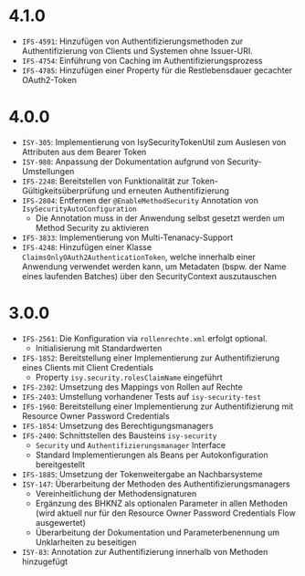 # 4.1.0

- `IFS-4591`: Hinzufügen von Authentifizierungsmethoden zur Authentifizierung von Clients und Systemen ohne Issuer-URI.
- `IFS-4754`: Einführung von Caching im Authentifizierungsprozess
- `IFS-4785`: Hinzufügen einer Property für die Restlebensdauer gecachter OAuth2-Token

# 4.0.0

- `ISY-305`: Implementierung von IsySecurityTokenUtil zum Auslesen von Attributen aus dem Bearer Token
- `ISY-980`: Anpassung der Dokumentation aufgrund von Security-Umstellungen
- `IFS-2248`: Bereitstellen von Funktionalität zur Token-Gültigkeitsüberprüfung und erneuten Authentifizierung
- `IFS-2804`: Entfernen der `@EnableMethodSecurity` Annotation von `IsySecurityAutoConfiguration`
    - Die Annotation muss in der Anwendung selbst gesetzt werden um Method Security zu aktivieren
- `IFS-3833`: Implementierung von Multi-Tenanacy-Support
- `IFS-4248`: Hinzufügen einer Klasse `ClaimsOnlyOAuth2AuthenticationToken`, welche innerhalb einer Anwendung verwendet werden kann, um Metadaten (bspw. der Name eines laufenden Batches) über den SecurityContext auszutauschen

# 3.0.0

- `IFS-2561`: Die Konfiguration via `rollenrechte.xml` erfolgt optional. 
    - Initialisierung mit Standardwerten
- `IFS-1852`: Bereitstellung einer Implementierung zur Authentifizierung eines Clients mit Client Credentials
    - Property `isy.security.rolesClaimName` eingeführt
- `IFS-2302`: Umsetzung des Mappings von Rollen auf Rechte
- `IFS-2403`: Umstellung vorhandener Tests auf `isy-security-test`
- `IFS-1960`: Bereitstellung einer Implementierung zur Authentifizierung mit Resource Owner Password Credentials
- `IFS-1854`: Umsetzung des Berechtigungsmanagers
- `IFS-2400`: Schnittstellen des Bausteins `isy-security`
    - `Security` und `Authentifizierungsmanager` Interface
    - Standard Implementierungen als Beans per Autokonfiguration bereitgestellt
- `IFS-1885`: Umsetzung der Tokenweitergabe an Nachbarsysteme
- `ISY-147`: Überarbeitung der Methoden des Authentifizierungsmanagers
    - Vereinheitlichung der Methodensignaturen
    - Ergänzung des BHKNZ als optionalen Parameter in allen Methoden (wird aktuell nur für den Resource Owner Password Credentials Flow ausgewertet)
    - Überarbeitung der Dokumentation und Parameterbenennung um Unklarheiten zu beseitigen
- `ISY-83`: Annotation zur Authentifizierung innerhalb von Methoden hinzugefügt
